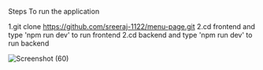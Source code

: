 Steps To run the application

   1.git clone https://github.com/sreeraj-1122/menu-page.git
   2.cd frontend and type 'npm run dev' to run frontend
   2.cd backend and type 'npm run dev' to run backend


   
![Screenshot (60)](https://github.com/user-attachments/assets/f78689f6-2a2b-47f0-9c20-fe6c9984be04)
